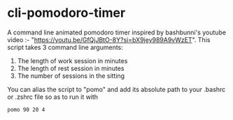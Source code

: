 # cli-pomodoro-timer
A command line animated pomodoro timer inspired by bashbunni's youtube video :- "https://youtu.be/GfQjJBtO-8Y?si=bX9jey989A9vWzET".
This script takes 3 command line arguments:
1. The length of work session in minutes
2. The length of rest session in minutes
3. The number of sessions in the sitting

You can alias the script to "pomo" and add its absolute path to your .bashrc or .zshrc file so as to run it with
```bash
pomo 90 20 4
```

